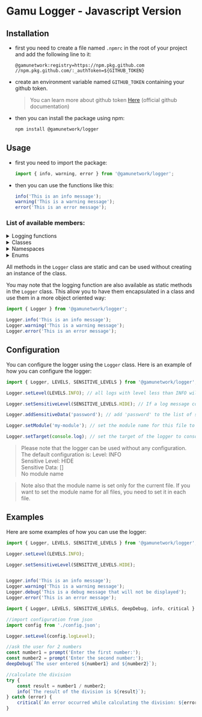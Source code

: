 # Gamu Logger - Javascript Version

## Installation
- first you need to create a file named `.npmrc` in the root of your project and add the following line to it:
    ```properties
    @gamunetwork:registry=https://npm.pkg.github.com
    //npm.pkg.github.com/:_authToken=${GITHUB_TOKEN}
    ```

- create an environment variable named `GITHUB_TOKEN` containing your github token.
    > You can learn more about github token [Here](https://docs.github.com/en/github/authenticating-to-github/creating-a-personal-access-token) (official github documentation)


- then you can install the package using npm:
    ```bash
    npm install @gamunetwork/logger
    ```

## Usage
- first you need to import the package:
    ```javascript
    import { info, warning, error } from '@gamunetwork/logger';
    ```
- then you can use the functions like this:
    ```javascript
    info('This is an info message');
    warning('This is a warning message');
    error('This is an error message');
    ```

### List of available members:
<details>
<summary>Logging functions</summary>
    <ul>
        <li><code>deepDebug(message: string) : void</code></li>
        <li><code>debug(message: string) : void</code></li>
        <li><code>info(message: string) : void</code></li>
        <li><code>warning(message: string) : void</code></li>
        <li><code>error(message: string) : void</code></li>
        <li><code>critical(message: string) : void</code></li>
    </ul>
</details>
<details>
<summary>Classes</summary>
    <ul>
        <li><code>Logger</code>
            <ul>
            <li><code>setLevel(level: LEVELS.LEVELS) : void</code></li>
            <li><code>setTarget(target: any) : void</code></li>
            <li><code>setSensitiveLevel(level: SENSITIVE_LEVELS) : void</code></li>
            <li><code>addSensitiveData(data: string) : void</code></li>
            <li><code>setModule(moduleName: string) : void</code></li>
            <li><code>deepDebug(message: string) : void</code></li>
            <li><code>debug(message: string) : void</code></li>
            <li><code>info(message: string) : void</code></li>
            <li><code>warning(message: string) : void</code></li>
            <li><code>error(message: string) : void</code></li>
            <li><code>critical(message: string) : void</code></li>
            </ul>
        </li>
    </ul>
</details>

<details>
<summary>Namespaces</summary>
    <ul>
        <li><code>LEVELS</code>
            <ul>
                <li><code>LEVELS</code>
                    <ul>
                        <li><code>DEEP_DEBUG</code></li>
                        <li><code>DEBUG</code></li>
                        <li><code>INFO</code></li>
                        <li><code>WARNING</code></li>
                        <li><code>ERROR</code></li>
                        <li><code>CRITICAL</code></li>
                    </ul>
                </li>
                <li><code>name(level: LEVELS) : string</code></li>
                <li><code>toString(level: LEVELS) : string</code></li>
                <li><code>getColor(level: LEVELS) : COLORS</code></li>
            </ul>
        </li>
    </ul>
</details>

<details>
<summary>Enums</summary>
    <ul>
        <li><code>COLORS</code>
            <ul>
                <li><code>RED</code></li>
                <li><code>DARK_RED</code></li>
                <li><code>GREEN</code></li>
                <li><code>YELLOW</code></li>
                <li><code>BLUE</code></li>
                <li><code>RESET</code></li>
                <li><code>NONE</code></li>
            </ul>
        </li>
        <li><code>SENSITIVE_LEVELS</code>
            <ul>
                <li><code>HIDE</code></li>
                <li><code>ENCODE</code></li>
                <li><code>SHOW</code></li>
            </ul>
        </li>
    </ul>
</details>

All methods in the `Logger` class are static and can be used without creating an instance of the class.

You may note that the logging function are also available as static methods in the `Logger` class. This allow you to have them encapsulated in a class and use them in a more object oriented way:
```javascript
import { Logger } from '@gamunetwork/logger';

Logger.info('This is an info message');
Logger.warning('This is a warning message');
Logger.error('This is an error message');
```

## Configuration
You can configure the logger using the `Logger` class. Here is an example of how you can configure the logger:
```javascript
import { Logger, LEVELS, SENSITIVE_LEVELS } from '@gamunetwork/logger';

Logger.setLevel(LEVELS.INFO); // all logs with level less than INFO will be ignored

Logger.setSensitiveLevel(SENSITIVE_LEVELS.HIDE); // If a log message contains sensitive data, it will be hidden

Logger.addSensitiveData('password'); // add 'password' to the list of sensitive data (if a log message contains 'password', it will be hidden)

Logger.setModule('my-module'); // set the module name for this file to 'my-module' (this will be displayed in the log message) (by default, no module name is set)

Logger.setTarget(console.log); // set the target of the logger to console.log (by default, the target is console.log) (can be a function that takes a string as argument, or a filename)
```
> Please note that the logger can be used without any configuration. The default configuration is:
    Level: INFO  
    Sensitive Level: HIDE  
    Sensitive Data: []  
    No module name

> Note also that the module name is set only for the current file. If you want to set the module name for all files, you need to set it in each file.

## Examples
Here are some examples of how you can use the logger:
```javascript
import { Logger, LEVELS, SENSITIVE_LEVELS } from '@gamunetwork/logger';

Logger.setLevel(LEVELS.INFO);

Logger.setSensitiveLevel(SENSITIVE_LEVELS.HIDE);


Logger.info('This is an info message');
Logger.warning('This is a warning message');
Logger.debug('This is a debug message that will not be displayed');
Logger.error('This is an error message');
```

```javascript
import { Logger, LEVELS, SENSITIVE_LEVELS, deepDebug, info, critical } from '@gamunetwork/logger';

//import configuration from json
import config from './config.json';

Logger.setLevel(config.logLevel);

//ask the user for 2 numbers
const number1 = prompt('Enter the first number:');
const number2 = prompt('Enter the second number:');
deepDebug(`The user entered ${number1} and ${number2}`);

//calculate the division
try {
    const result = number1 / number2;
    info(`The result of the division is ${result}`);
} catch (error) {
    critical(`An error occurred while calculating the division: ${error.message}`);
}
```
